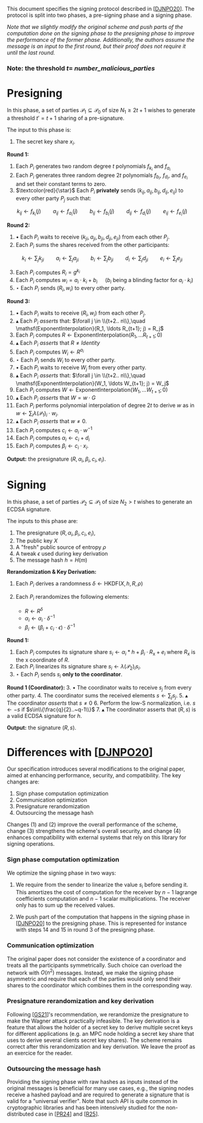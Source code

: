 This document specifies the signing protocol described in [[DJNPO20](https://eprint.iacr.org/2020/501)].
The protocol is split into two phases, a pre-signing phase and a signing phase.

*Note that we slightly modify the original scheme and push parts of the computation done on the signing phase to the presigning phase to improve the performance of the former phase. Additionally, the authors assume the message is an input to the first round, but their proof does not require it until the last round.*

### Note: the threshold $t =$ *number_malicious_parties*

# Presigning

In this phase, a set of parties $\mathcal{P}_1 \subseteq \mathcal{P}_0$
of size $N_1 \geq 2t +1$ wishes to generate a threshold $t' = t + 1$ sharing
of a pre-signature.

The input to this phase is:

1) The secret key share $x_i$.

**Round 1:**

1. Each $P_i$ generates two random degree $t$ polynomials $f_{k_i}$ and $f_{a_i}$
2. Each $P_i$ generates three random degree $2t$ polynomials $f_{b_i}$, $f_{d_i}$, and $f_{e_i}$ and set their constant terms to zero.
3. $\textcolor{red}{\star}$ Each $P_i$ **privately** sends
$(k_{ij}, a_{ij}, b_{ij}, d_{ij}, e_{ij})$ to every other party $P_j$ such that:

$$
k_{ij} \gets f_{k_i}(j) \qquad
a_{ij} \gets f_{a_i}(j) \qquad
b_{ij} \gets f_{b_i}(j) \qquad
d_{ij} \gets f_{d_i}(j) \qquad
e_{ij} \gets f_{e_i}(j)
$$

**Round 2:**

1. $\bullet$ Each $P_i$ waits to receive $(k_{ji}, a_{ji}, b_{ji}, d_{ji}, e_{ji})$ from each other $P_j$.
2. Each $P_i$ sums the shares received from the other participants:

$$
k_i \gets \sum_j k_{ji} \qquad
a_i \gets \sum_j a_{ji} \qquad
b_i \gets \sum_j b_{ji} \qquad
d_i \gets \sum_j d_{ji} \qquad
e_i \gets \sum_j e_{ji}
$$

3. Each $P_i$ computes $R_i = g^{k_i}$
4. Each $P_i$ computes $w_i = a_i \cdot k_i + b_i \quad$ ($b_i$ being a blinding factor for $a_i \cdot k_i$)
5. $\star$ Each $P_i$ sends $(R_i, w_i)$ to every other party.

**Round 3:**

1. $\bullet$ Each $P_i$ waits to receive $(R_i, w_i)$ from each other $P_j$.
2. $\blacktriangle$ Each $P_i$ *asserts* that:
$\forall j \in \\{t+2.. n\\},\quad \mathsf{ExponentInterpolation}(R_1, \ldots R_{t+1}; j) =  R_j$
3. Each $P_i$ computes $R \gets \mathsf{ExponentInterpolation}(R_1, \ldots R_{t+1}; 0)$
4. $\blacktriangle$ Each $P_i$ *asserts* that $R \neq Identity$
5. Each $P_i$ computes $W_i \gets R^{a_i}$
6. $\star$ Each $P_i$ sends $W_i$ to every other party.
7. $\bullet$ Each $P_i$ waits to receive $W_j$ from every other party.
8. $\blacktriangle$ Each $P_i$ *asserts* that:
$\forall j \in \\{t+2.. n\\},\quad \mathsf{ExponentInterpolation}(W_1, \ldots W_{t+1}; j) =  W_j$
9. Each $P_i$ computes $W \gets \mathsf{ExponentInterpolation}(W_1, \ldots W_{t+1}; 0)$
10. $\blacktriangle$ Each $P_i$ *asserts* that $W = w\cdot G$
11. Each $P_i$ performs polynomial interpolation of degree $2t$ to derive $w$ as in $w \gets \sum_i \lambda(\mathcal{P}_1)_i \cdot w_i$.
12. $\blacktriangle$ Each $P_i$ *asserts* that $w \neq 0$.
13. Each $P_i$ computes $c_i \gets a_i \cdot w^{-1}$
14. Each $P_i$ computes $\alpha_i \gets c_i+d_i$
15. Each $P_i$ computes $\beta_i \gets c_i \cdot x_i$.

**Output:** the presignature $(R, \alpha_i, \beta_i, c_i, e_i)$.

# Signing

In this phase, a set of parties $\mathcal{P}_2 \subseteq \mathcal{P}_1$
of size $N_2 > t$ wishes to generate an ECDSA signature.

The inputs to this phase are:
1) The presignature $(R, \alpha_i, \beta_i, c_i, e_i)$,
2) The public key $X$
3) A "fresh" public source of entropy $\rho$
4) A tweak $\epsilon$ used during key derivation
5) The message hash $h= H(m)$

**Rerandomization & Key Derivation:**

1. Each $P_i$ derives a randomness $\delta \gets \mathsf{HKDF}(X, h, R, \rho)$
2. Each $P_i$ rerandomizes the following elements:

    * $R  \gets R^\delta$
    * $\alpha_i \gets \alpha_i \cdot \delta^{-1}$
    * $\beta_i \gets (\beta_i + c_i \cdot \epsilon) \cdot \delta^{-1}$

**Round 1:**
1. Each $P_i$ computes its signature share $s_i \gets \alpha_i * h + \beta_i \cdot R_\mathsf{x} + e_i$ where $R_\mathsf{x}$ is the x coordinate of $R$.
1. Each $P_i$ linearizes its signature share $s_i \gets \lambda(\mathcal{P}_2)_i s_i$.
2. $\star$ Each $P_i$ sends $s_i$ **only to the coordinator**.

**Round 1 (Coordinator):**
3. $\bullet$ The coordinator waits to receive $s_j$ from every other party.
4. The coordinator sums the received elements $s \gets \sum_j s_j$.
5. $\blacktriangle$ The coordinator *asserts* that $s\neq 0$
6. Perform the low-S normalization, i.e. $s \gets -s$ if $s\in\\{\frac{q}{2}..~q-1\\}$
7. $\blacktriangle$ The coordinator asserts that $(R, s)$ is a valid ECDSA signature for $h$.

**Output:** the signature $(R, s)$.

# Differences with [[DJNPO20](https://eprint.iacr.org/2020/501)]

Our specification introduces several modifications to the original paper, aimed at enhancing performance, security, and compatibility. The key changes are:

1. Sign phase computation optimization
2. Communication optimization
3. Presignature rerandomization
4. Outsourcing the message hash

Changes (1) and (2) improve the overall performance of the scheme, change (3) strengthens the scheme's overall security, and change (4) enhances compatibility with external systems that rely on this library for signing operations.

### Sign phase computation optimization
We optimize the signing phase in two ways:
1. We require from the sender to linearize the value $s_i$ before sending it.
This amortizes the cost of computation for the receiver by $n-1$ lagrange coefficients computation and $n-1$ scalar multiplications.
The receiver only has to sum up the received values.

2. We push part of the computation that happens in the signing phase in [[DJNPO20](https://eprint.iacr.org/2020/501)] to the presigning phase.
This is represented for instance with steps 14 and 15 in round 3 of the presigning phase.

### Communication optimization
The original paper does not consider the existence of a coordinator and treats all the participants symmetrically.
Such choice can overload the network with $O(n^2)$ messages. Instead, we make the signing phase asymmetric and require
that each of the parties would only send their shares to the coordinator which combines them in the corresponding way.

### Presignature rerandomization and key derivation
Following [[GS21](https://eprint.iacr.org/2021/1330.pdf)]'s recommendation, we rerandomize the presignature to make the Wagner attack practically infeasible.
The key derivation is a feature that allows the holder of a secret key to derive multiple secret keys for different applications (e.g. an MPC node holding a secret key share that uses to derive several clients secret key shares).
The scheme remains correct after this rerandomization and key derivation. We leave the proof as an exercice for the reader.

### Outsourcing the message hash
Providing the signing phase with raw hashes as inputs instead of the original messages is beneficial for many use cases, e.g., the signing nodes receive a hashed payload and are required to generate a signature that is valid for a "universal verifier". Note that such API is quite common in cryptographic libraries and has been intensively studied for the non-distributed case in [[PR24](https://link.springer.com/chapter/10.1007/978-3-031-57718-5_10)] and [[R25](https://www.research-collection.ethz.ch/bitstream/handle/20.500.11850/729349/uploaded-version.pdf?sequence=1)].
